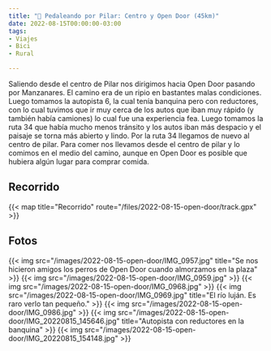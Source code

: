 ```yaml
---
title: "🚴 Pedaleando por Pilar: Centro y Open Door (45km)"
date: 2022-08-15T00:00:00-03:00
tags:
- Viajes
- Bici
- Rural

---
```


Saliendo desde el centro de Pilar nos dirigimos hacia Open Door pasando por Manzanares. El camino era de un ripio en bastantes malas condiciones. 
Luego tomamos la autopista 6, la cual tenía banquina pero con reductores, con lo cual tuvimos que ir muy cerca de los autos que iban muy rápido (y también había camiones) lo cual fue una experiencia fea. Luego tomamos la ruta 34 que había mucho menos tránsito y los autos iban más despacio y el paisaje se torna más abierto y lindo. Por la ruta 34 llegamos de nuevo al centro de pilar.
Para comer nos llevamos desde el centro de pilar y lo comimos en el medio del camino, aunque en Open Door es posible que hubiera algún lugar para comprar comida.

## Recorrido
{{< map title="Recorrido" route="/files/2022-08-15-open-door/track.gpx" >}}

## Fotos
{{< img src="/images/2022-08-15-open-door/IMG_0957.jpg" title="Se nos hicieron amigos los perros de Open Door cuando almorzamos en la plaza" >}}
{{< img src="/images/2022-08-15-open-door/IMG_0959.jpg" >}}
{{< img src="/images/2022-08-15-open-door/IMG_0968.jpg" >}}
{{< img src="/images/2022-08-15-open-door/IMG_0969.jpg" title="El río luján. Es raro verlo tan pequeño." >}}
{{< img src="/images/2022-08-15-open-door/IMG_0986.jpg" >}}
{{< img src="/images/2022-08-15-open-door/IMG_20220815_145646.jpg" title="Autopista con reductores en la banquina" >}}
{{< img src="/images/2022-08-15-open-door/IMG_20220815_154148.jpg" >}}